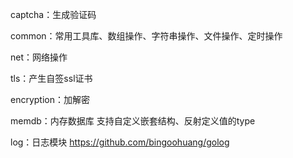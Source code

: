 captcha：生成验证码

common：常用工具库、数组操作、字符串操作、文件操作、定时操作

net：网络操作

tls：产生自签ssl证书

encryption：加解密

memdb：内存数据库 支持自定义嵌套结构、反射定义值的type

log：日志模块 https://github.com/bingoohuang/golog
